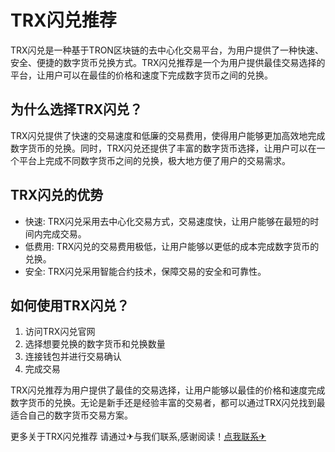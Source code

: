 # TRX闪兑推荐

TRX闪兑是一种基于TRON区块链的去中心化交易平台，为用户提供了一种快速、安全、便捷的数字货币兑换方式。TRX闪兑推荐是一个为用户提供最佳交易选择的平台，让用户可以在最佳的价格和速度下完成数字货币之间的兑换。

## 为什么选择TRX闪兑？

TRX闪兑提供了快速的交易速度和低廉的交易费用，使得用户能够更加高效地完成数字货币的兑换。同时，TRX闪兑还提供了丰富的数字货币选择，让用户可以在一个平台上完成不同数字货币之间的兑换，极大地方便了用户的交易需求。

## TRX闪兑的优势

- 快速: TRX闪兑采用去中心化交易方式，交易速度快，让用户能够在最短的时间内完成交易。
- 低费用: TRX闪兑的交易费用极低，让用户能够以更低的成本完成数字货币的兑换。
- 安全: TRX闪兑采用智能合约技术，保障交易的安全和可靠性。

## 如何使用TRX闪兑？

1. 访问TRX闪兑官网
2. 选择想要兑换的数字货币和兑换数量
3. 连接钱包并进行交易确认
4. 完成交易

TRX闪兑推荐为用户提供了最佳的交易选择，让用户能够以最佳的价格和速度完成数字货币的兑换。无论是新手还是经验丰富的交易者，都可以通过TRX闪兑找到最适合自己的数字货币交易方案。

更多关于TRX闪兑推荐 请通过✈与我们联系,感谢阅读！[点我联系✈](https://news.G208.com)